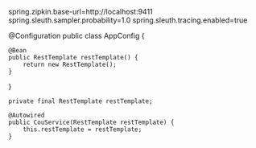 spring.zipkin.base-url=http://localhost:9411
spring.sleuth.sampler.probability=1.0
spring.sleuth.tracing.enabled=true


@Configuration
public class AppConfig {

    @Bean
    public RestTemplate restTemplate() {
        return new RestTemplate();
    }
}

    private final RestTemplate restTemplate;

    @Autowired
    public CouService(RestTemplate restTemplate) {
        this.restTemplate = restTemplate;
    }
